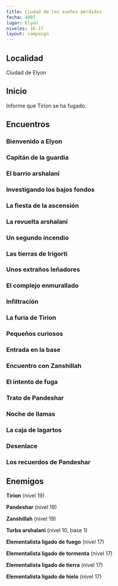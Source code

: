 ```yaml
---
title: Ciudad de los sueños perdidos
fecha: 4007
lugar: Elyon
niveles: 16-17
layout: campaign
---
```


## Localidad

Ciudad de Elyon

## Inicio

Informe que Tirion se ha fugado.

## Encuentros

### Bienvenido a Elyon

### Capitán de la guardia

### El barrio arshalaní

### Investigando los bajos fondos

### La fiesta de la ascensión

### La revuelta arshalaní

### Un segundo incendio

### Las tierras de Irigorti

### Unos extraños leñadores

### El complejo enmurallado

### Infiltración

### La furia de Tirion

### Pequeños curiosos

### Entrada en la base

### Encuentro con Zanshillah

### El intento de fuga

### Trato de Pandeshar

### Noche de llamas

### La caja de lagartos

### Desenlace

### Los recuerdos de Pandeshar

## Enemigos

**Tirion** (nivel 19)

**Pandeshar** (nivel 19)

**Zanshillah** (nivel 19)

**Turba arshalaní** (nivel 10, base 1)

**Elementalista ligado de fuego** (nivel 17)

**Elementalista ligado de tormenta** (nivel 17)

**Elementalista ligado de tierra** (nivel 17)

**Elementalista ligado de hielo** (nivel 17)